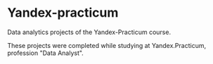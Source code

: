 # Yandex-practicum
Data analytics projects of the Yandex-Practicum course.

These projects were completed while studying at Yandex.Practicum, profession "Data Analyst".

